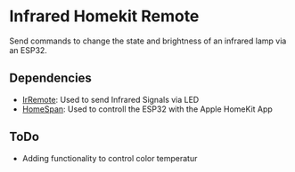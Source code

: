 # Infrared Homekit Remote
Send commands to change the state and brightness of an infrared lamp via an ESP32.

## Dependencies
- [IrRemote](https://github.com/Arduino-IRremote/Arduino-IRremote): Used to send Infrared Signals via LED
- [HomeSpan](https://github.com/HomeSpan/HomeSpan): Used to controll the ESP32 with the Apple HomeKit App

## ToDo
- Adding functionality to control color temperatur
  
